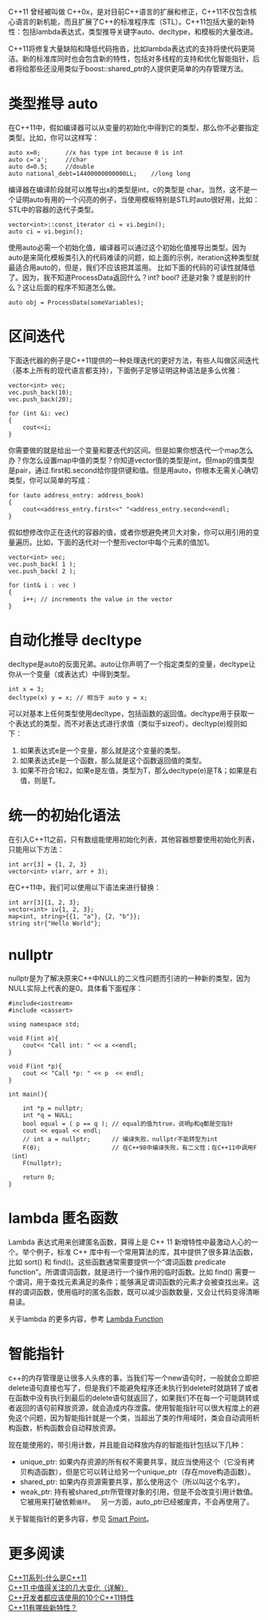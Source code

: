 C++11 曾经被叫做 C++0x，是对目前C++语言的扩展和修正，C++11不仅包含核心语言的新机能，而且扩展了C++的标准程序库（STL）。C++11包括大量的新特性：包括lambda表达式，类型推导关键字auto、decltype，和模板的大量改进。

C++11将修复大量缺陷和降低代码拖沓，比如lambda表达式的支持将使代码更简洁。新的标准库同时也会包含新的特性，包括对多线程的支持和优化智能指针，后者将给那些还没用类似于boost::shared_ptr的人提供更简单的内存管理方法。

# 类型推导 auto

在C++11中，假如编译器可以从变量的初始化中得到它的类型，那么你不必要指定类型。比如，你可以这样写：

    auto x=0;       //x has type int because 0 is int
    auto c='a';     //char
    auto d=0.5;     //double
    auto national_debt=14400000000000LL;    //long long

编译器在编译阶段就可以推导出x的类型是int，c的类型是 char。当然，这不是一个证明auto有用的一个闪亮的例子，当使用模板特别是STL时auto很好用，比如：STL中的容器的迭代子类型。

    vector<int>::const_iterator ci = vi.begin();
    auto ci = vi.begin();

使用auto必需一个初始化值，编译器可以通过这个初始化值推导出类型。因为auto是来简化模板类引入的代码难读的问题，如上面的示例，iteration这种类型就最适合用auto的，但是，我们不应该把其滥用。
比如下面的代码的可读性就降低了。因为，我不知道ProcessData返回什么？int? bool? 还是对象？或是别的什么？这让后面的程序不知道怎么做。

    auto obj = ProcessData(someVariables);

# 区间迭代

下面迭代器的例子是C++11提供的一种处理迭代的更好方法，有些人叫做区间迭代（基本上所有的现代语言都支持），下面例子足够证明这种语法是多么优雅：

    vector<int> vec;
    vec.push_back(10);
    vec.push_back(20);
    
    for (int &i: vec)
    {
        cout<<i;
    }

你需要做的就是给出一个变量和要迭代的区间。但是如果你想迭代一个map怎么办？你怎么设置map中值的类型？你知道vector值的类型是int，但map的值类型是pair，通过.first和.second给你提供键和值。但是用auto，你根本无需关心确切类型，你可以简单的写成：

    for (auto address_entry: address_book)
    {
        cout<<address_entry.first<<" "<address_entry.second<<endl;
    }

假如想修改你正在迭代的容器的值，或者你想避免拷贝大对象，你可以用引用的变量遍历。比如，下面的迭代对一个整形vector中每个元素的值加1。

    vector<int> vec;
    vec.push_back( 1 );
    vec.push_back( 2 );
    
    for (int& i : vec )
    {
        i++; // increments the value in the vector
    }

# 自动化推导 decltype

decltype是auto的反面兄弟。auto让你声明了一个指定类型的变量，decltype让你从一个变量（或表达式）中得到类型。

    int x = 3;
    decltype(x) y = x; // 相当于 auto y = x;

可以对基本上任何类型使用decltype，包括函数的返回值。decltype用于获取一个表达式的类型，而不对表达式进行求值（类似于sizeof）。decltyp(e)规则如下：

1.	如果表达式e是一个变量，那么就是这个变量的类型。
2.	如果表达式e是一个函数，那么就是这个函数返回值的类型。
3.	如果不符合1和2，如果e是左值，类型为T，那么decltype(e)是T&；如果是右值，则是T。

# 统一的初始化语法

在引入C++11之前，只有数组能使用初始化列表，其他容器想要使用初始化列表，只能用以下方法：

    int arr[3] = {1, 2, 3}
    vector<int> v(arr, arr + 3);

在C++11中，我们可以使用以下语法来进行替换：

    int arr[3]{1, 2, 3};
    vector<int> iv{1, 2, 3};
    map<int, string>{{1, "a"}, {2, "b"}};
    string str{"Hello World"};

# nullptr

nullptr是为了解决原来C++中NULL的二义性问题而引进的一种新的类型，因为NULL实际上代表的是0。具体看下面程序：

    #include<iostream>
    #include <cassert>
    
    using namespace std;
    
    void F(int a){
        cout<< "Call int: " << a <<endl;
    }
    
    void F(int *p){
        cout << "Call *p: " << p  << endl;
    }
    
    int main(){
    
        int *p = nullptr;
        int *q = NULL;
        bool equal = ( p == q ); // equal的值为true，说明p和q都是空指针
        cout << equal << endl;
        // int a = nullptr;      // 编译失败，nullptr不能转型为int
        F(0);                    // 在C++98中编译失败，有二义性；在C++11中调用F（int）
        F(nullptr);
    
        return 0;
    }

# lambda 匿名函数

Lambda 表达式用来创建匿名函数，算得上是 C++ 11 新增特性中最激动人心的一个。举个例子，标准 C++ 库中有一个常用算法的库，其中提供了很多算法函数，比如 sort() 和 find()。这些函数通常需要提供一个“谓词函数 predicate function”。所谓谓词函数，就是进行一个操作用的临时函数。比如 find() 需要一个谓词，用于查找元素满足的条件；能够满足谓词函数的元素才会被查找出来。这样的谓词函数，使用临时的匿名函数，既可以减少函数数量，又会让代码变得清晰易读。

关于lambda 的更多内容，参考 [Lambda Function](C++_11_Lambda.md)

# 智能指针

c++的内存管理是让很多人头疼的事，当我们写一个new语句时，一般就会立即把delete语句直接也写了，但是我们不能避免程序还未执行到delete时就跳转了或者在函数中没有执行到最后的delete语句就返回了，如果我们不在每一个可能跳转或者返回的语句前释放资源，就会造成内存泄露。使用智能指针可以很大程度上的避免这个问题，因为智能指针就是一个类，当超出了类的作用域时，类会自动调用析构函数，析构函数会自动释放资源。

现在能使用的，带引用计数，并且能自动释放内存的智能指针包括以下几种：

* unique_ptr: 如果内存资源的所有权不需要共享，就应当使用这个（它没有拷贝构造函数），但是它可以转让给另一个unique_ptr（存在move构造函数）。
* shared_ptr: 如果内存资源需要共享，那么使用这个（所以叫这个名字）。
* weak_ptr: 持有被shared_ptr所管理对象的引用，但是不会改变引用计数值。它被用来打破依赖`循环`。
 
另一方面，auto_ptr已经被废弃，不会再使用了。

关于智能指针的更多内容，参见 [Smart Point](C++_11_SmartPoint.md)。

# 更多阅读  

[C++11系列-什么是C++11](http://towriting.com/blog/2013/08/01/what-is-cpp11/)  
[C++11 中值得关注的几大变化（详解）](http://coolshell.cn/articles/5265.html)  
[C++开发者都应该使用的10个C++11特性](http://blog.jobbole.com/44015/)  
[C++11有哪些新特性？](http://harttle.com/2015/10/08/cpp11.html)  

